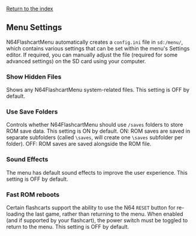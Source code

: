 [Return to the index](./00_index.md)
## Menu Settings
N64FlashcartMenu automatically creates a `config.ini` file in `sd:/menu/`, which contains various settings that can be set within the menu's Settings editor.
If required, you can manually adjust the file (required for some advanced settings) on the SD card using your computer.

### Show Hidden Files
Shows any N64FlashcartMenu system-related files. This setting is OFF by default.

### Use Save Folders
Controls whether N64FlashcartMenu should use `/saves` folders to store ROM save data. This setting is ON by default.
ON: ROM saves are saved in separate subfolders (called `\saves`, will create one `\saves` subfolder per folder).
OFF: ROM saves are saved alongside the ROM file.

### Sound Effects
The menu has default sound effects to improve the user experience. This setting is OFF by default.

### Fast ROM reboots
Certain flashcarts support the ability to use the N64 `RESET` button for re-loading the last game, rather than returning to the menu. When enabled (and if supported by your flashcart), the power switch must be toggled to return to the menu.
This setting is OFF by default.
